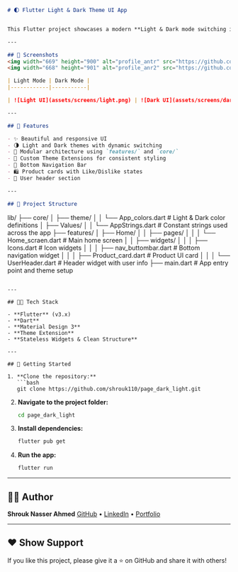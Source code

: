 

```markdown
# 🌓 Flutter Light & Dark Theme UI App


This Flutter project showcases a modern **Light & Dark mode switching interface** using clean architecture and theming principles. The app is modular, scalable, and designed with performance and readability in mind.

---

## 📱 Screenshots
<img width="669" height="900" alt="profile_antr" src="https://github.com/user-attachments/assets/091a15df-eb7a-43e6-b7fd-88f749cbbc07" />
<img width="668" height="901" alt="profile_anr2" src="https://github.com/user-attachments/assets/a91225da-2d31-41b7-a37a-e339c5c90ca3" />

| Light Mode | Dark Mode |
|------------|-----------|

| ![Light UI](assets/screens/light.png) | ![Dark UI](assets/screens/dark.png) |

---

## 🌟 Features

- ✨ Beautiful and responsive UI
- 🌗 Light and Dark themes with dynamic switching
- 🧩 Modular architecture using `features/` and `core/`
- 🧠 Custom Theme Extensions for consistent styling
- 🧱 Bottom Navigation Bar
- 🛍️ Product cards with Like/Dislike states
- 👤 User header section

---

## 📁 Project Structure

```

lib/
├── core/
│   ├── theme/
│   │   └── App\_colors.dart           # Light & Dark color definitions
│   ├── Values/
│   │   └── AppStrings.dart           # Constant strings used across the app
├── features/
│   ├── Home/
│   │   ├── pages/
│   │   │   └── Home\_scraen.dart      # Main home screen
│   │   ├── widgets/
│   │   │   ├── Icons.dart            # Icon widgets
│   │   │   ├── nav\_buttombar.dart    # Bottom navigation widget
│   │   │   ├── Product\_card.dart     # Product UI card
│   │   │   └── UserHeader.dart       # Header widget with user info
├── main.dart                         # App entry point and theme setup

````

---

## 🧑‍💻 Tech Stack

- **Flutter** (v3.x)
- **Dart**
- **Material Design 3**
- **Theme Extension**
- **Stateless Widgets & Clean Structure**

---

## 🚀 Getting Started

1. **Clone the repository:**
   ```bash
   git clone https://github.com/shrouk110/page_dark_light.git
````

2. **Navigate to the project folder:**

   ```bash
   cd page_dark_light
   ```

3. **Install dependencies:**

   ```bash
   flutter pub get
   ```

4. **Run the app:**

   ```bash
   flutter run
   ```

---

## 🙋‍♀️ Author

**Shrouk Nasser Ahmed**
[GitHub](https://github.com/shrouk110) • [LinkedIn](#) • [Portfolio](#)

---

## ❤️ Show Support

If you like this project, please give it a ⭐ on GitHub and share it with others!

